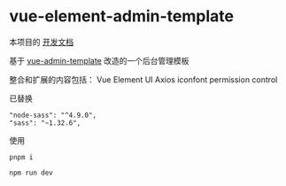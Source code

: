 # vue-element-admin-template

本项目的 [开发文档](spider-admin-pro.md)

基于 [vue-admin-template](https://github.com/PanJiaChen/vue-admin-template) 改造的一个后台管理模板

整合和扩展的内容包括：
Vue
Element UI
Axios
iconfont
permission control

已替换

```
"node-sass": "^4.9.0",
"sass": "~1.32.6",
```

使用
```
pnpm i

npm run dev
```
